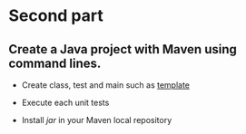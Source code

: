 
# Second part  

## Create a Java project with Maven using command lines.  

* Create class, test and main such as [template]()

* Execute each unit tests

* Install *jar* in your Maven local repository    
